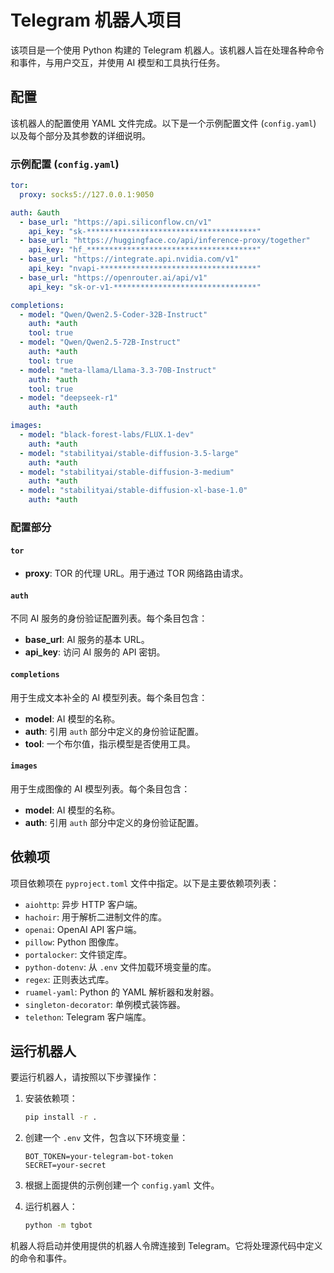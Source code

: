 # Telegram 机器人项目

该项目是一个使用 Python 构建的 Telegram 机器人。该机器人旨在处理各种命令和事件，与用户交互，并使用 AI 模型和工具执行任务。

## 配置

该机器人的配置使用 YAML 文件完成。以下是一个示例配置文件 (`config.yaml`) 以及每个部分及其参数的详细说明。

### 示例配置 (`config.yaml`)

```yaml
tor:
  proxy: socks5://127.0.0.1:9050

auth: &auth
  - base_url: "https://api.siliconflow.cn/v1"
    api_key: "sk-**************************************"
  - base_url: "https://huggingface.co/api/inference-proxy/together"
    api_key: "hf_**************************************"
  - base_url: "https://integrate.api.nvidia.com/v1"
    api_key: "nvapi-***********************************"
  - base_url: "https://openrouter.ai/api/v1"
    api_key: "sk-or-v1-********************************"

completions:
  - model: "Qwen/Qwen2.5-Coder-32B-Instruct"
    auth: *auth
    tool: true
  - model: "Qwen/Qwen2.5-72B-Instruct"
    auth: *auth
    tool: true
  - model: "meta-llama/Llama-3.3-70B-Instruct"
    auth: *auth
    tool: true
  - model: "deepseek-r1"
    auth: *auth

images:
  - model: "black-forest-labs/FLUX.1-dev"
    auth: *auth
  - model: "stabilityai/stable-diffusion-3.5-large"
    auth: *auth
  - model: "stabilityai/stable-diffusion-3-medium"
    auth: *auth
  - model: "stabilityai/stable-diffusion-xl-base-1.0"
    auth: *auth
```

### 配置部分

#### `tor`

- **proxy**: TOR 的代理 URL。用于通过 TOR 网络路由请求。

#### `auth`

不同 AI 服务的身份验证配置列表。每个条目包含：

- **base_url**: AI 服务的基本 URL。
- **api_key**: 访问 AI 服务的 API 密钥。

#### `completions`

用于生成文本补全的 AI 模型列表。每个条目包含：

- **model**: AI 模型的名称。
- **auth**: 引用 `auth` 部分中定义的身份验证配置。
- **tool**: 一个布尔值，指示模型是否使用工具。

#### `images`

用于生成图像的 AI 模型列表。每个条目包含：

- **model**: AI 模型的名称。
- **auth**: 引用 `auth` 部分中定义的身份验证配置。

## 依赖项

项目依赖项在 `pyproject.toml` 文件中指定。以下是主要依赖项列表：

- `aiohttp`: 异步 HTTP 客户端。
- `hachoir`: 用于解析二进制文件的库。
- `openai`: OpenAI API 客户端。
- `pillow`: Python 图像库。
- `portalocker`: 文件锁定库。
- `python-dotenv`: 从 `.env` 文件加载环境变量的库。
- `regex`: 正则表达式库。
- `ruamel-yaml`: Python 的 YAML 解析器和发射器。
- `singleton-decorator`: 单例模式装饰器。
- `telethon`: Telegram 客户端库。

## 运行机器人

要运行机器人，请按照以下步骤操作：

1. 安装依赖项：
   ```sh
   pip install -r .
   ```

2. 创建一个 `.env` 文件，包含以下环境变量：
   ```env
   BOT_TOKEN=your-telegram-bot-token
   SECRET=your-secret
   ```

3. 根据上面提供的示例创建一个 `config.yaml` 文件。

4. 运行机器人：
   ```sh
   python -m tgbot
   ```

机器人将启动并使用提供的机器人令牌连接到 Telegram。它将处理源代码中定义的命令和事件。
